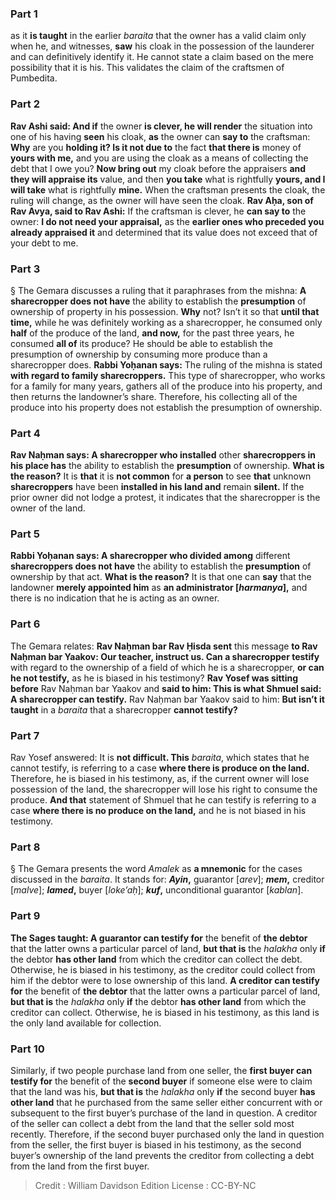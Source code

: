 
### Part 1
as it <b>is taught</b> in the earlier <i>baraita</i> that the owner has a valid claim only when he, and witnesses, <b>saw</b> his cloak in the possession of the launderer and can definitively identify it. He cannot state a claim based on the mere possibility that it is his. This validates the claim of the craftsmen of Pumbedita.

### Part 2
<b>Rav Ashi said: And if</b> the owner <b>is clever, he will render</b> the situation into one of his having <b>seen</b> his cloak, <b>as</b> the owner can <b>say to</b> the craftsman: <b>Why</b> are you <b>holding it? Is it not due to</b> the fact <b>that there is</b> money of <b>yours with me,</b> and you are using the cloak as a means of collecting the debt that I owe you? <b>Now bring out</b> my cloak before the appraisers <b>and they will appraise its</b> value, and then <b>you take</b> what is rightfully <b>yours, and I will take</b> what is rightfully <b>mine.</b> When the craftsman presents the cloak, the ruling will change, as the owner will have seen the cloak. <b>Rav Aḥa, son of Rav Avya, said to Rav Ashi:</b> If the craftsman is clever, he <b>can say to</b> the owner: <b>I do not need your appraisal,</b> as the <b>earlier ones who preceded you already appraised it</b> and determined that its value does not exceed that of your debt to me.

### Part 3
§ The Gemara discusses a ruling that it paraphrases from the mishna: <b>A sharecropper does not have</b> the ability to establish the <b>presumption</b> of ownership of property in his possession. <b>Why</b> not? Isn’t it so that <b>until that time,</b> while he was definitely working as a sharecropper, he consumed only <b>half</b> of the produce of the land, <b>and now,</b> for the past three years, he consumed <b>all of</b> its produce? He should be able to establish the presumption of ownership by consuming more produce than a sharecropper does. <b>Rabbi Yoḥanan says:</b> The ruling of the mishna is stated <b>with regard to family sharecroppers.</b> This type of sharecropper, who works for a family for many years, gathers all of the produce into his property, and then returns the landowner’s share. Therefore, his collecting all of the produce into his property does not establish the presumption of ownership.

### Part 4
<b>Rav Naḥman says: A sharecropper who installed</b> other <b>sharecroppers in his place has</b> the ability to establish the <b>presumption</b> of ownership. <b>What is the reason?</b> It is <b>that</b> it is <b>not common</b> for <b>a person</b> to see <b>that</b> unknown <b>sharecroppers</b> have been <b>installed in his land and</b> remain <b>silent.</b> If the prior owner did not lodge a protest, it indicates that the sharecropper is the owner of the land.

### Part 5
<b>Rabbi Yoḥanan says: A sharecropper who divided among</b> different <b>sharecroppers does not have</b> the ability to establish the <b>presumption</b> of ownership by that act. <b>What is the reason?</b> It is that one can <b>say</b> that the landowner <b>merely appointed him</b> as <b>an administrator [<i>harmanya</i>],</b> and there is no indication that he is acting as an owner.

### Part 6
The Gemara relates: <b>Rav Naḥman bar Rav Ḥisda sent</b> this message <b>to Rav Naḥman bar Yaakov: Our teacher, instruct us. Can a sharecropper testify</b> with regard to the ownership of a field of which he is a sharecropper, <b>or can he not testify,</b> as he is biased in his testimony? <b>Rav Yosef was sitting before</b> Rav Naḥman bar Yaakov and <b>said to him: This is what Shmuel said: A sharecropper can testify.</b> Rav Naḥman bar Yaakov said to him: <b>But isn’t it taught</b> in a <i>baraita</i> that a sharecropper <b>cannot testify?</b>

### Part 7
Rav Yosef answered: It is <b>not difficult. This</b> <i>baraita</i>, which states that he cannot testify, is referring to a case <b>where there is produce on the land.</b> Therefore, he is biased in his testimony, as, if the current owner will lose possession of the land, the sharecropper will lose his right to consume the produce. <b>And that</b> statement of Shmuel that he can testify is referring to a case <b>where there is no produce on the land,</b> and he is not biased in his testimony.

### Part 8
§ The Gemara presents the word <i>Amalek</i> as <b>a mnemonic</b> for the cases discussed in the <i>baraita</i>. It stands for: <b><i>Ayin</i>,</b> guarantor [<i>arev</i>]; <b><i>mem</i>,</b> creditor [<i>malve</i>]; <b><i>lamed</i>,</b> buyer [<i>loke’aḥ</i>]; <b><i>kuf</i>,</b> unconditional guarantor [<i>kablan</i>].

### Part 9
<b>The Sages taught: A guarantor can testify for</b> the benefit of <b>the debtor</b> that the latter owns a particular parcel of land, <b>but that is</b> the <i>halakha</i> only <b>if</b> the debtor <b>has other land</b> from which the creditor can collect the debt. Otherwise, he is biased in his testimony, as the creditor could collect from him if the debtor were to lose ownership of this land. <b>A creditor can testify for</b> the benefit of <b>the debtor</b> that the latter owns a particular parcel of land, <b>but that is</b> the <i>halakha</i> only <b>if</b> the debtor <b>has other land</b> from which the creditor can collect. Otherwise, he is biased in his testimony, as this land is the only land available for collection.

### Part 10
Similarly, if two people purchase land from one seller, the <b>first buyer can testify for</b> the benefit of the <b>second buyer</b> if someone else were to claim that the land was his, <b>but that is</b> the <i>halakha</i> only <b>if</b> the second buyer <b>has other land</b> that he purchased from the same seller either concurrent with or subsequent to the first buyer’s purchase of the land in question. A creditor of the seller can collect a debt from the land that the seller sold most recently. Therefore, if the second buyer purchased only the land in question from the seller, the first buyer is biased in his testimony, as the second buyer’s ownership of the land prevents the creditor from collecting a debt from the land from the first buyer.

>Credit : William Davidson Edition
>License : CC-BY-NC